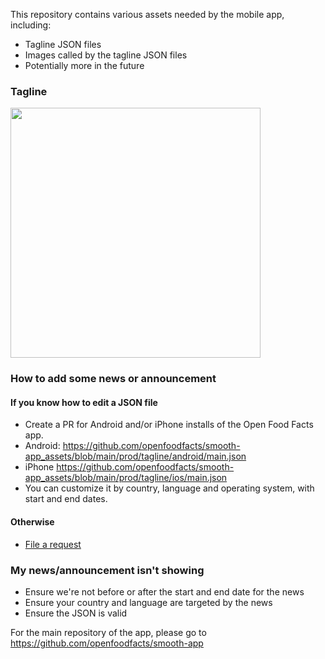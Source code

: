 This repository contains various assets needed by the mobile app, including:
* Tagline JSON files
* Images called by the tagline JSON files
* Potentially more in the future

### Tagline 
<img src="https://github.com/user-attachments/assets/5615ecc7-7c86-4907-acec-079f3c80901a" height="400px">

### How to add some news or announcement
#### If you know how to edit a JSON file
* Create a PR for Android and/or iPhone installs of the Open Food Facts app.
* Android: https://github.com/openfoodfacts/smooth-app_assets/blob/main/prod/tagline/android/main.json
* iPhone https://github.com/openfoodfacts/smooth-app_assets/blob/main/prod/tagline/ios/main.json
* You can customize it by country, language and operating system, with start and end dates.
#### Otherwise
* [File a request](https://github.com/openfoodfacts/smooth-app_assets/issues/new/choose) 
### My news/announcement isn't showing
* Ensure we're not before or after the start and end date for the news
* Ensure your country and language are targeted by the news
* Ensure the JSON is valid

For the main repository of the app, please go to https://github.com/openfoodfacts/smooth-app


